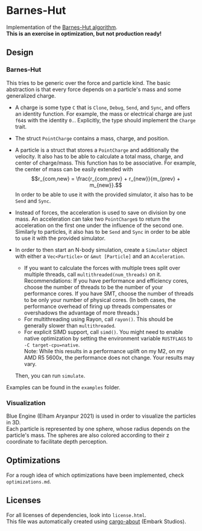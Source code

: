 # Barnes-Hut

Implementation of the [Barnes-Hut algorithm](https://en.wikipedia.org/wiki/Barnes%E2%80%93Hut_simulation).\
**This is an exercise in optimization, but not production ready!**

## Design
### Barnes-Hut
This tries to be generic over the force and particle kind. The basic abstraction is that every force depends on a particle's mass and some generalized charge.

- A charge is some type `C` that is `Clone`, `Debug`, `Send`, and `Sync`, and offers an identity function. For example, the mass or electrical charge are just `f64`s with the identity `0.`. Explicitly, the type should implement the `Charge` trait.
- The struct `PointCharge` contains a mass, charge, and position.
- A particle is a struct that stores a `PointCharge` and additionally the velocity. It also has to be able to calculate a total mass, charge, and center of charge/mass. This function has to be associative. For example, the center of mass can be easily extended with
  $$r_{com,new} = \frac{r_{com,prev} + r_{new}}{m_{prev} + m_{new}}.$$
  In order to be able to use it with the provided simulator, it also has to be `Send` and `Sync`.
- Instead of forces, the acceleration is used to save on division by one mass. An acceleration can take two `PointCharge`s to return the acceleration on the first one under the influence of the second one.
  Similarly to particles, it also has to be `Send` and `Sync` in order to be able to use it with the provided simulator.
- In order to then start an N-body simulation, create a `Simulator` object with either a `Vec<Particle>` or `&mut [Particle]` and an `Acceleration`.
  - If you want to calculate the forces with multiple trees split over multiple threads, call `multithreaded(num_threads)` on it. \
    Recommendations: If you have performance and efficiency cores, choose the number of threads to be the number of your performance cores. If you have SMT, choose the number of threads to be only your number of physical cores. (In both cases, the performance overhead of firing up threads compensates or overshadows the advantage of more threads.)
  - For multithreading using Rayon, call `rayon()`. This should be generally slower than `multithreaded`.
  - For explicit SIMD support, call `simd()`. You might need to enable native optimization by setting the environment variable `RUSTFLAGS` to `-C target-cpu=native`. \
    Note: While this results in a performance uplift on my M2, on my AMD R5 5600x, the performance does not change. Your results may vary.

  Then, you can run `simulate`.

Examples can be found in the `examples` folder.

### Visualization
Blue Engine (Elham Aryanpur 2021) is used in order to visualize the particles in 3D. \
Each particle is represented by one sphere, whose radius depends on the particle's mass.
The spheres are also colored according to their z coordinate to facilitate depth perception.

## Optimizations
For a rough idea of which optimizations have been implemented, check `optimizations.md`.

## Licenses
For all licenses of dependencies, look into `license.html`.  
This file was automatically created using [cargo-about](https://github.com/EmbarkStudios/cargo-about) (Embark Studios).